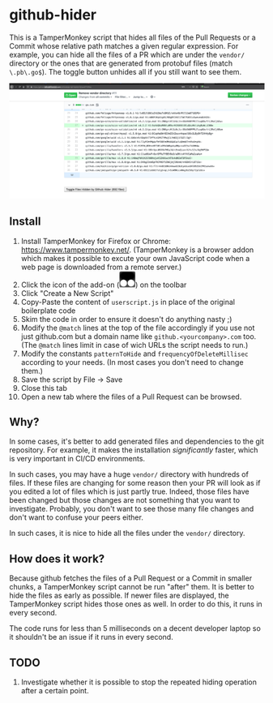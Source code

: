 # github-hider
This is a TamperMonkey script that hides all files of the Pull Requests or a Commit whose relative path matches a given regular expression. For example, you can hide all the files of a PR which are under the `vendor/` directory or the ones that are generated from protobuf files (match `\.pb\.go$`). The toggle button unhides all if you still want to see them.

![Usage example](example.png "Usage example")

## Install

1. Install TamperMonkey for Firefox or Chrome: https://www.tampermonkey.net/. (TamperMonkey is a browser addon which makes it possible to excute your own JavaScript code when a web page is downloaded from a remote server.) 
1. Click the icon of the add-on (![TamperMonkey Logo](tampermonkey_logo.png "TamperMonkey Logo")) on the toolbar
1. Click "Create a New Script"
1. Copy-Paste the content of `userscript.js` in place of the original boilerplate code
1. Skim the code in order to ensure it doesn't do anything nasty ;)
1. Modify the `@match` lines at the top of the file accordingly if you use not just github.com but a domain name like `github.<yourcompany>.com` too. (The `@match` lines limit in case of wich URLs the script needs to run.) 
1. Modify the constants `patternToHide` and `frequencyOfDeleteMillisec` according to your needs. (In most cases you don't need to change them.)
1. Save the script by File -> Save
1. Close this tab
1. Open a new tab where the files of a Pull Request can be browsed.

## Why?

In some cases, it's better to add generated files and dependencies to the git repository. For example, it makes the installation _significantly_ faster, which is very important in CI/CD environments.

In such cases, you may have a huge `vendor/` directory with hundreds of files. If these files are changing for some reason then your PR will look as if you edited a lot of files which is just partly true. Indeed, those files have been changed but those changes are not something that you want to investigate. Probably, you don't want to see those many file changes and don't want to confuse your peers either. 

In such cases, it is nice to hide all the files under the `vendor/` directory. 

## How does it work?

Because github fetches the files of a Pull Request or a Commit in smaller chunks, a TamperMonkey script cannot be run "after" them. It is better to hide the files as early as possible. If newer files are displayed, the TamperMonkey script hides those ones as well. In order to do this, it runs in every second. 

The code runs for less than 5 milliseconds on a decent developer laptop so it shouldn't be an issue if it runs in every second. 

## TODO

1. Investigate whether it is possible to stop the repeated hiding operation after a certain point.
